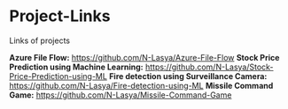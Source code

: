 # Project-Links
Links of projects

**Azure File Flow:** https://github.com/N-Lasya/Azure-File-Flow
**Stock Price Prediction using Machine Learning:** https://github.com/N-Lasya/Stock-Price-Prediction-using-ML
**Fire detection using Surveillance Camera:** https://github.com/N-Lasya/Fire-detection-using-ML
**Missile Command Game:** https://github.com/N-Lasya/Missile-Command-Game
